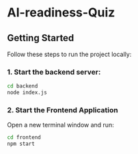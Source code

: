 # AI-readiness-Quiz

## Getting Started
Follow these steps to run the project locally:

### 1. Start the backend server: 
```bash
cd backend
node index.js
```
### 2. Start the Frontend Application
Open a new terminal window and run:
```bash
cd frontend
npm start
```
